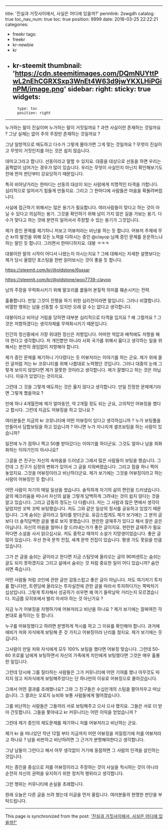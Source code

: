 
---
title: '진실과 거짓사이에서, 사실은 어디에 있을까?'
permlink: 2swgdh
catalog: true
toc_nav_num: true
toc: true
position: 9999
date: 2018-03-25 22:22:21
categories:
- freekr
tags:
- freekr
- kr-newbie
- kr
- kr-steemit
thumbnail: 'https://cdn.steemitimages.com/DQmNUYttPwL2nEhCGRXSxp3WnEt4W63d9jwYKXLHiPGinPM/image.png'
sidebar:
    right:
        sticky: true
widgets:
    -
        type: toc
        position: right
---


누가하는 말이 진실이며 누가하는 말이 거짓일까요 ? 과연 사실이란 존재하는 것일까요 ?
그냥 실체는 없이 주의 주장만 존재하는 것일까요 ?

그냥 일방적으로 매도하고 다수가 그렇게 몰아가면 그게 맞는 것일까요 ? 
무엇이 진실이고 무엇이 거짓인지를 아는 것은 쉽지 않습니다.

데마고그라고 합니다. 선동이라고 말할 수 있지요. 대중을 대상으로 선동을 하면 우리는 꼼짝없이 넘어가는 경우가 많이 있습니다. 우리는 무엇이 사실인지 아닌지 확인해보기도 전에 먼저 판단부터 강요당하기 때문입니다.

특히 비아냥거리는 한마디는 선동의 대상이 되는 사람에게 치명적인 타격을 가합니다. 심리적으로 일어서기 힘들게 만들지요. 그리고 그 한마디에 사람들은 마음을 확돌려버립니다.

사실에 접근하기 위해서는 많은 용기가 필요합니다. 여러사람들이 맞다고 하는 것이 아닐 수 있다고 의심하는 용기. 그것을 확인하기 위해 남이 가지 않은 길을 가보는 용기. 다수가 맞다고 하는 것에 분연히 일어서서 주장할 수 있는 용기가 그것입니다. 

제가 증인 문제를 제기하니 저보고 어뷰저라는 비난을 하는 듯 합니다. 
어뷰저 주제에 무슨 kr의 발전을 위해 모든 노력을 다하시는 증인 @clayop 님께 증인 문제를 운운하느냐 하는 말인 듯 합니다. 그러면서 한마디하지요. 대붕 ㅋㅋㅋ

대붕이란 말의 시작이 어디서 나왔는지 아시는지요 ? 그에 대해서는 자세한 설명보다는 제가 당시 올렸던 포스팅을 한번 읽어보시는 것이 좋을 듯 합니다. 

https://steemit.com/kr/@oldstone/6sssar

https://steemit.com/kr/@oldstone/woo7739-clayop

남의 주장을 무력화시키기 위해 말꼬리를 붙들어 본질적 의미를 훼손시키는 전략. 

훌륭합니다. 만일 그것이 전쟁을 하기 위한 심리전이라면 말입니다.
그러나 비열합니다. 비열한 행위는 남을 선동할 수 있지만 오래 갈 수는 없다고 생각합니다.

대붕이라고 비아냥 거림을 당하면 대부분 심리적으로 타격을 입지요 ? 
왜 그럴까요 ? 그것은 저항하겠다는 생각자체를 무력화시키기 때문입니다.

인간의 정신중에서 가장 위대한 정신은 저항입니다.
어떠한 억압과 배척에도 저항을 해야 한다고 생각합니다. 저 개인뿐만 아니라 사회 국가를 위해서 옳다고 생각하는 일을 위해서는 분연히 끊임없이 저항해야 합니다.

제가 증인 문제를 제기하니 기다렸다는 듯 어뷰저라는 이야기를 하는 군요.
제가 위에 올린 글처럼 저는 kr 코뮤니티를 위해 나름대로 노력했던 것입니다. 그러나 대중의 눈에 그렇게 보이지 않았다면 제가 잘못한 것이라고 생각합니다. 제가 잘했다고 하는 것은 아닙니다. 이유가 있었다는 것이지요.

그런데 그 것을 그렇게 매도하는 것은 옳지 않다고 생각합니다. 만일 진정한 문제제기라면 그렇게 했을까요 ?

만에 하나 4개월전에 제가 얼마동안, 약 2개월 정도 되는 군요, 고의적인 어뷰징을 했다고 합시다. 그런데 지금도 어뷰징을 하고 있나요 ?

여러분들은 지금의 kr 코뮤니티에 어떤 어뷰징이 있다고 생각하십니까 ?
누가 보팅풀을 만들어서 담합보팅을 하고 있습니까 ? 아니면 누가 지나치게 셀프보팅을 하는 사람이 있습니까?

일전에 누가 점하나 찍고 50불 받아갔다는 이야기를 하더군요. 
그것도 얼마나 남을 희화화하는 이야기인지 아시나요?

그글을 쓴 친구는 자신의 속마음을 드러냈고 그래서 많은 사람들이 보팅을 했습니다. 
그런데 그 친구가 심정의 변화가 있어서 그 글을 지워버렸습니다. 그리고 점을 하나 찍어 놓았지요.
그것을 어뷰징이라고 비난하더군요. 제가 보기에는 그것을 어뷰징이라고 하는 사람이 어뷰징인 듯 합니다.

어떤 사람이 자기의 매일 일상을 썼습니다. 솔직하게 자기의 삶의 편린을 드러냈습니다. 글의 매끄러움을 떠나서 자신의 삶을 그렇게 담백하게 그려내는 것이 쉽지 않다는 것을 알고 있습니다. 그리고 감동의 정도는 다 다릅니다. 
저는 그 사람과 많은 면에서 생각이 달랐지만 꼬박 꼬박 보팅했습니다. 저도 그와 같은 일상의 정서를 공유하고 있었기 때문입니다.
그게 숨쉬는 글이라고 질타를 받더군요. 유감스럽게도 제가 보기에는 그 분의 글보다 더 솔직담백한 글을 별로 보지 못했습니다.
현란한 글재주가 있다고 해서 잘쓴 글은 아닙니다. 자신의 마음을 얼마나 잘 드러내는가가 좋은 글이지요.
현란한 글재주가 필요하다면 소설을 사서 읽으십시요. 저도 중학교 때까지 소설가 지망생이었습니다.
좋은 글 많이 있습니다. 우선 한국 문학 전집, 세계 문학 전집이 있습니다. 평생 가도 못읽을 만큼 있습니다.

그가 쓴 글을 숨쉬는 글이라고 한다면 지금 스팀잇에 올라오는 글의 90퍼센트는 숨쉬는 글도 되지 못하겠지요
그리고 삶에서 숨쉬는 것 처럼 중요한 일이 어디 있습니까? 
숨안쉬면 죽습니다.

어떤 사람들 처럼 코인에 관한 글만 감동스럽고 좋은 글이 아닙니다. 
저도 여기저기 투자를 합니다만, 트렌딩에 올라오는 투자실전에 관한 글을 따라서 투자하다가는 쪽박차기 십상입니다. 그렇게 투자해서 성공하기 쉬우면 왜 여기 들락날락 거리는지 모르겠습니다. 지금쯤 모히또에서 발리 마셔야 하는 것 아닌가요 ?

지금 누가 어뷰징을 자행하기에 어뷰저라고 비난을 하나요 ? 
제가 보기에는 잘짜여진 각본대로 움직이는 듯 합니다. 

누구를 어뷰징했다고 하려면 분명하게 적시를 하고 그 이유를 확인해야 합니다. 과거에 애비가 처와 자식에게 보팅해 준 것 가지고 어뷰징이라 난리를 쳤지요. 제가 보기에는 웃깁니다. 

그사람이 만일 처와 자식에게 모두 100% 보팅을 했다면 어뷰징 맞습니다. 그런데 50-60 프로를 남에게 보팅하면서 자신의 가족에게 지인에게 보팅했다면 그것은 매우 훌륭한 일입니다. 

그런데 당시에 그를 질타하는 사람들은 그가 커뮤니티에 어떤 기여를 했나 아무것도 따지지 않고 처자식에게 보팅해주었다는 단 하나만의 이유로 어뷰징으로 몰아갔습니다. 

그래서 어떤 결과를 초래했나요? 그와 그 친구들은 수십만개의 스팀을 팔아치우고 떠났습니다. 그 결과는 오로지 뉴비와 보통 사람들에게 떨어졌습니다. 

그를 비난하는 사람들은 그들끼리 서로 보팅해주고 으샤 으샤 했지요. 그들은 서로 더 받아 간듯합니다. 
그들을 쫓아내고 kr 커뮤니티는 어떤 이익을 얻었습니까 ?

그런데 제가 증인의 제도문제를 제기하니 저를 어뷰저라고 비난하는 군요.

제가 kr 을 떠나있던 작년 12월 부터 지금까지 어떤 어뷰징을 저질렀기에 저를 어뷰저라고 하나요 ?
남을 비판하고 비난하려면 그 근거가 분명해야한다고 생각합니다.

그냥 남들이 그런다고 해서 아무 생각없이 거기에 동참하면 그 사람의 인격을 살인하는 것입니다. 

저는 증인을 중심으로 저를 어뷰징이라고 주장하는 것이 사실을 적시하는 것이 아니라 순전히 자신의 권력을 유지하기 위한 정치적 행위라고 생각합니다.

그런 행위는 커뮤니티에 손실을 초래합니다. 

원래 오늘은 다른 글을 쓰려 했는데 이글을 먼저 올립니다.
여러분들의 현명한 판단을 부탁드립니다.

- - -

This page is synchronized from the post: ['진실과 거짓사이에서, 사실은 어디에 있을까?'](https://steemit.com/@oldstone/2swgdh)
